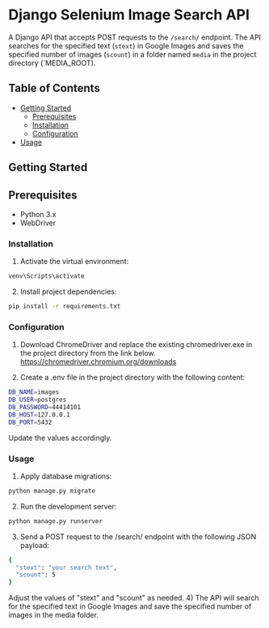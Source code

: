 # Django Selenium Image Search API

A Django API that accepts POST requests to the `/search/` endpoint. The API searches for the specified text (`stext`) in Google Images and saves the specified number of images (`scount`) in a folder named `media` in the project directory (`MEDIA_ROOT).

## Table of Contents

- [Getting Started](#getting-started)
  - [Prerequisites](#prerequisites)
  - [Installation](#installation)
  - [Configuration](#configuration)
- [Usage](#usage)

## Getting Started

## Prerequisites

- Python 3.x
- WebDriver

### Installation
1) Activate the virtual environment:
```bash
venv\Scripts\activate
```
2) Install project dependencies:
```bash
pip install -r requirements.txt
```
### Configuration

1) Download ChromeDriver and replace the existing chromedriver.exe in the project directory from the link below.
   https://chromedriver.chromium.org/downloads

2) Create a .env file in the project directory with the following content:
```bash
DB_NAME=images
DB_USER=postgres
DB_PASSWORD=44414101
DB_HOST=127.0.0.1
DB_PORT=5432
```
Update the values accordingly.

### Usage

1) Apply database migrations:
```bash
python manage.py migrate
```
2) Run the development server:

```bash
python manage.py runserver
```
3) Send a POST request to the /search/ endpoint with the following JSON payload:

```bash
{
  "stext": "your search text",
  "scount": 5
}
```

Adjust the values of "stext" and "scount" as needed.
4) The API will search for the specified text in Google Images and save the specified number of images in the media folder.


